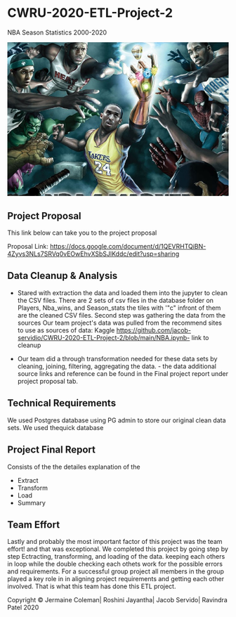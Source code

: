 # CWRU-2020-ETL-Project-2
NBA Season Statistics 2000-2020

![](images/NBA.png)

## Project Proposal

This link below can take you to the project proposal

Proposal Link: https://docs.google.com/document/d/1QEVRHTQiBN-4Zyvs3NLs7SRVq0vEOwEhvXSbSJlKddc/edit?usp=sharing

## Data Cleanup & Analysis

* Stared with extraction the data and loaded them into the jupyter to clean the CSV files. There are 2 sets of csv files in the database folder on Players, Nba_wins, and Season_stats the tiles with '"c" infront of them are the cleaned CSV files. Second step was gathering the data from the sources Our team  project's data was pulled from the recommend sites to use as sources of data: Kaggle 
https://github.com/jacob-servidio/CWRU-2020-ETL-Project-2/blob/main/NBA.ipynb- link to cleanup

* Our team did a through transformation needed for these data sets by cleaning, joining, filtering, aggregating the data.  - the data additional source links and reference can be found in the Final project report under project proposal tab. 
 
 ## Technical Requirements
  
 We used Postgres database using PG admin to store our original clean data sets. We used thequick database
 
 
 ## Project Final Report
 
 Consists of the the detailes explanation of the 
 * Extract
 * Transform 
 * Load 
 * Summary
 
## Team Effort

Lastly and probably the most important factor of this project was the team effort! and that was exceptional. We completed this project by going step by step Ectracting, transforming, and loading of the data. keeping each others in loop while the double checking each othets work for the possible errors and requirements. For a successful group project all members in the group played a key role in in aligning project requirements and getting each other involved. That is what this team has done this ETL project.

 
 
 
 
 
 
 
 
 
 
 
 
 
 
 
 
 
 
 
 
 
 
 
 Copyright &copy; Jermaine Coleman| Roshini Jayantha| Jacob Servido| Ravindra Patel 2020</div>
